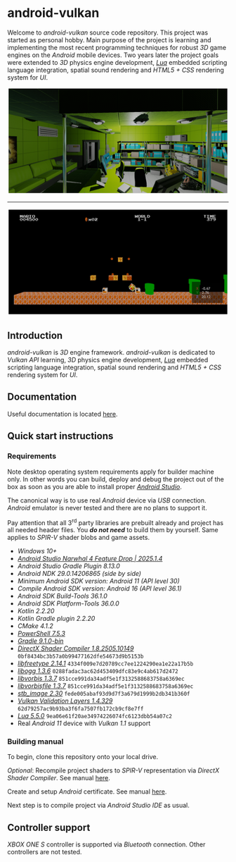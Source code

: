 # android-vulkan

Welcome to _android-vulkan_ source code repository. This project was started as personal hobby. Main purpose of the project is learning and implementing the most recent programming techniques for robust _3D_ game engines on the _Android_ mobile devices. Two years later the project goals were extended to _3D_ physics engine development, [_Lua_](https://en.wikipedia.org/wiki/Lua_(programming_language)) embedded scripting language integration, spatial sound rendering and _HTML5 + CSS_ rendering system for _UI_.

<img src="./docs/images/preview.png"/>

---

<img src="./docs/images/preview-002.png"/>


## Introduction

_android-vulkan_ is _3D_ engine framework. _android-vulkan_ is dedicated to _Vulkan API_ learning, _3D_ physics engine development, [_Lua_](https://en.wikipedia.org/wiki/Lua_(programming_language)) embedded scripting language integration, spatial sound rendering and _HTML5 + CSS_ rendering system for _UI_.

## Documentation

Useful documentation is located [here](docs/documentation.md).

## Quick start instructions

### Requirements

Note desktop operating system requirements apply for builder machine only. In other words you can build, deploy and debug the project out of the box as soon as you are able to install proper [_Android Studio_](https://developer.android.com/studio).

The canonical way is to use real _Android_ device via _USB_ connection. _Android_ emulator is never tested and there are no plans to support it.

Pay attention that all 3<sup>rd</sup> party libraries are prebuilt already and project has all needed header files. You **_do not need_** to build them by yourself. Same applies to _SPIR-V_ shader blobs and game assets.

* _Windows 10+_
* [_Android Studio Narwhal 4 Feature Drop | 2025.1.4_](https://developer.android.com/studio)
* _Android Studio Gradle Plugin 8.13.0_
* _Android NDK 29.0.14206865 (side by side)_
* _Minimum _Android SDK_ version: Android 11 (API level 30)_
* _Compile _Android SDK_ version: Android 16 (API level 36.1)_
* _Android SDK Build-Tools 36.1.0_
* _Android SDK Platform-Tools 36.0.0_
* _Kotlin 2.2.20_
* _Kotlin Gradle plugin 2.2.20_
* _CMake 4.1.2_
* [_PowerShell 7.5.3_](https://github.com/PowerShell/PowerShell/releases/tag/v7.5.3)
* [_Gradle 9.1.0-bin_](https://services.gradle.org/distributions/)
* [_DirectX Shader Compiler 1.8.2505.10149_](https://github.com/microsoft/DirectXShaderCompiler) `0bf8434bc3b57a0b99477162dfe54673d9b5153b`
* [_libfreetype 2.14.1_](https://gitlab.freedesktop.org/freetype/freetype) `4334f009e7d20789cc7ee1224290ea1e22a17b5b`
* [_libogg 1.3.6_](https://gitlab.xiph.org/xiph/ogg) `0288fadac3ac62d453409dfc83e9c4ab617d2472`
* [_libvorbis 1.3.7_](https://gitlab.xiph.org/xiph/vorbis) `851cce991da34adf5e1f3132588683758a6369ec`
* [_libvorbisfile 1.3.7_](https://gitlab.xiph.org/xiph/vorbis) `851cce991da34adf5e1f3132588683758a6369ec`
* [_stb_image 2.30_](https://github.com/nothings/stb) `fede005abaf93d9d7f3a679d1999b2db341b360f`
* [_Vulkan Validation Layers 1.4.329_](https://github.com/KhronosGroup/Vulkan-ValidationLayers) `62d79257ac9b93ba3f6fa7507fb172cb9cf8e7ff`
* [_Lua 5.5.0_](https://github.com/lua/lua) `9ea06e61f20ae34974226074fc6123dbb54a07c2`
* Real _Android 11_ device with _Vulkan 1.1_ support

### Building manual

To begin, clone this repository onto your local drive.

_Optional_: Recompile project shaders to _SPIR-V_ representation via _DirectX Shader Compiler_. See manual [here](docs/shader-compilation.md).

Create and setup _Android_ certificate. See manual [here](docs/release-build.md).

Next step is to compile project via _Android Studio IDE_ as usual.

## Controller support

_XBOX ONE S_ controller is supported via _Bluetooth_ connection. Other controllers are not tested.
